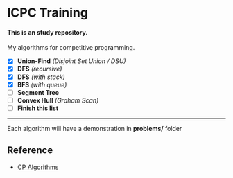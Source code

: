 # ICPC Training
#### This is an study repository.

My algorithms for competitive programming.

- [x] **Union-Find** _(Disjoint Set Union / DSU)_
- [x] **DFS** _(recursive)_
- [x] **DFS** _(with stack)_
- [x] **BFS** _(with queue)_
- [ ] **Segment Tree**
- [ ] **Convex Hull** _(Graham Scan)_
- [ ] **Finish this list**

---

Each algorithm will have a demonstration in **problems/** folder

## Reference
 - [CP Algorithms](http://cp-algorithms.com/)
